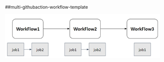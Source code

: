 ##multi-githubaction-workflow-template

![three-workflows.jpg](https://github.com/weitsunglin/multi-githubaction-workflow-template/blob/main/three-workflows.jpg)
